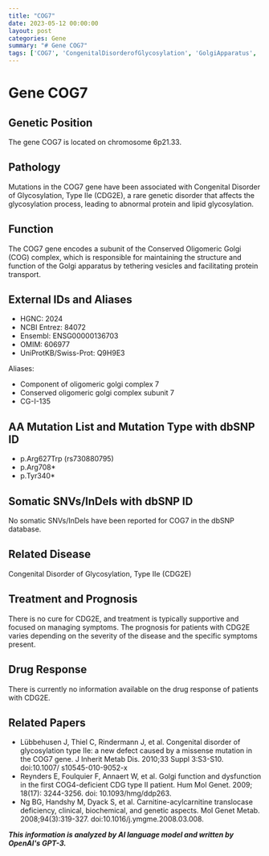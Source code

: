 ```yaml
---
title: "COG7"
date: 2023-05-12 00:00:00
layout: post
categories: Gene
summary: "# Gene COG7"
tags: ['COG7', 'CongenitalDisorderofGlycosylation', 'GolgiApparatus', 'ProteinTransport', 'MissenseMutation', 'CDG2E', 'SupportiveTreatment', 'GeneticDisorder']
---
```


# Gene COG7

## Genetic Position
The gene COG7 is located on chromosome 6p21.33.

## Pathology
Mutations in the COG7 gene have been associated with Congenital Disorder of Glycosylation, Type IIe (CDG2E), a rare genetic disorder that affects the glycosylation process, leading to abnormal protein and lipid glycosylation.

## Function
The COG7 gene encodes a subunit of the Conserved Oligomeric Golgi (COG) complex, which is responsible for maintaining the structure and function of the Golgi apparatus by tethering vesicles and facilitating protein transport.

## External IDs and Aliases
- HGNC: 2024
- NCBI Entrez: 84072
- Ensembl: ENSG00000136703
- OMIM: 606977
- UniProtKB/Swiss-Prot: Q9H9E3

Aliases:
- Component of oligomeric golgi complex 7
- Conserved oligomeric golgi complex subunit 7
- CG-I-135

## AA Mutation List and Mutation Type with dbSNP ID
- p.Arg627Trp (rs730880795)
- p.Arg708*
- p.Tyr340*

## Somatic SNVs/InDels with dbSNP ID
No somatic SNVs/InDels have been reported for COG7 in the dbSNP database.

## Related Disease
Congenital Disorder of Glycosylation, Type IIe (CDG2E)

## Treatment and Prognosis
There is no cure for CDG2E, and treatment is typically supportive and focused on managing symptoms. The prognosis for patients with CDG2E varies depending on the severity of the disease and the specific symptoms present.

## Drug Response
There is currently no information available on the drug response of patients with CDG2E.

## Related Papers
- Lübbehusen J, Thiel C, Rindermann J, et al. Congenital disorder of glycosylation type IIe: a new defect caused by a missense mutation in the COG7 gene. J Inherit Metab Dis. 2010;33 Suppl 3:S3-S10. doi:10.1007/ s10545-010-9052-x
- Reynders E, Foulquier F, Annaert W, et al. Golgi function and dysfunction in the first COG4-deficient CDG type II patient. Hum Mol Genet. 2009; 18(17): 3244-3256. doi: 10.1093/hmg/ddp263. 
- Ng BG, Handshy M, Dyack S, et al. Carnitine-acylcarnitine translocase deficiency, clinical, biochemical, and genetic aspects. Mol Genet Metab. 2008;94(3):319-327. doi:10.1016/j.ymgme.2008.03.008.

**_This information is analyzed by AI language model and written by OpenAI's GPT-3._**